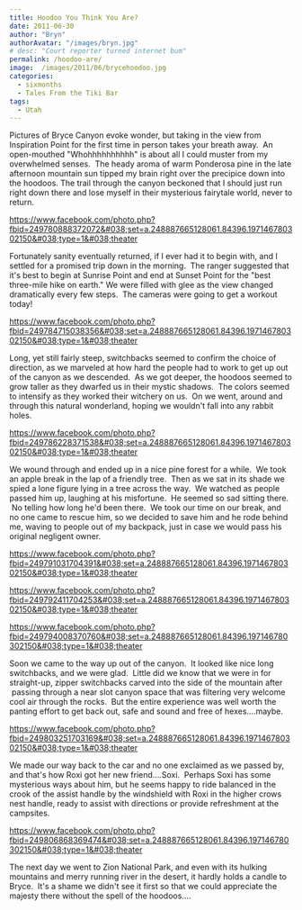 ```yaml
---
title: Hoodoo You Think You Are?
date: 2011-06-30
author: "Bryn"
authorAvatar: "/images/bryn.jpg"
# desc: "Court reporter turned internet bum"
permalink: /hoodoo-are/
image:  /images/2011/06/brycehoodoo.jpg
categories:
  - sixmonths
  - Tales From the Tiki Bar
tags:
  - Utah
---
```

<!-- p.p1 {margin: 0.0px 0.0px 13.0px 0.0px; line-height: 19.0px; font: 13.0px Georgia} -->Pictures of Bryce Canyon evoke wonder, but taking in the view from Inspiration Point for the first time in person takes your breath away.  An open-mouthed "Whohhhhhhhhhh" is about all I could muster from my overwhelmed senses.  The heady aroma of warm Ponderosa pine in the late afternoon mountain sun tipped my brain right over the precipice down into the hoodoos. The trail through the canyon beckoned that I should just run right down there and lose myself in their mysterious fairytale world, never to return.

https://www.facebook.com/photo.php?fbid=249780888372072&#038;set=a.248887665128061.84396.197146780302150&#038;type=1&#038;theater

Fortunately sanity eventually returned, if I ever had it to begin with, and I settled for a promised trip down in the morning.  The ranger suggested that it's best to begin at Sunrise Point and end at Sunset Point for the "best three-mile hike on earth." We were filled with glee as the view changed dramatically every few steps.  The cameras were going to get a workout today!

https://www.facebook.com/photo.php?fbid=249784715038356&#038;set=a.248887665128061.84396.197146780302150&#038;type=1&#038;theater

Long, yet still fairly steep, switchbacks seemed to confirm the choice of direction, as we marveled at how hard the people had to work to get up out of the canyon as we descended.  As we got deeper, the hoodoos seemed to grow taller as they dwarfed us in their mystic shadows.  The colors seemed to intensify as they worked their witchery on us.  On we went, around and through this natural wonderland, hoping we wouldn't fall into any rabbit holes.

https://www.facebook.com/photo.php?fbid=249786228371538&#038;set=a.248887665128061.84396.197146780302150&#038;type=1&#038;theater

We wound through and ended up in a nice pine forest for a while.  We took an apple break in the lap of a friendly tree.  Then as we sat in its shade we spied a lone figure lying in a tree across the way.  We watched as people passed him up, laughing at his misfortune.  He seemed so sad sitting there.  No telling how long he'd been there.  We took our time on our break, and no one came to rescue him, so we decided to save him and he rode behind me, waving to people out of my backpack, just in case we would pass his original negligent owner.

https://www.facebook.com/photo.php?fbid=249791031704391&#038;set=a.248887665128061.84396.197146780302150&#038;type=1&#038;theater

https://www.facebook.com/photo.php?fbid=249792411704253&#038;set=a.248887665128061.84396.197146780302150&#038;type=1&#038;theater

https://www.facebook.com/photo.php?fbid=249794008370760&#038;set=a.248887665128061.84396.197146780302150&#038;type=1&#038;theater

Soon we came to the way up out of the canyon.  It looked like nice long switchbacks, and we were glad.  Little did we know that we were in for straight-up, zipper switchbacks carved into the side of the mountain after  passing through a near slot canyon space that was filtering very welcome cool air through the rocks.  But the entire experience was well worth the panting effort to get back out, safe and sound and free of hexes....maybe.

https://www.facebook.com/photo.php?fbid=249803251703169&#038;set=a.248887665128061.84396.197146780302150&#038;type=1&#038;theater

We made our way back to the car and no one exclaimed as we passed by, and that's how Roxi got her new friend....Soxi.  Perhaps Soxi has some mysterious ways about him, but he seems happy to ride balanced in the crook of the assist handle by the windshield with Roxi in the higher crows nest handle, ready to assist with directions or provide refreshment at the campsites.

https://www.facebook.com/photo.php?fbid=249806868369474&#038;set=a.248887665128061.84396.197146780302150&#038;type=1&#038;theater

The next day we went to Zion National Park, and even with its hulking mountains and merry running river in the desert, it hardly holds a candle to Bryce.  It's a shame we didn't see it first so that we could appreciate the majesty there without the spell of the hoodoos....

&nbsp;